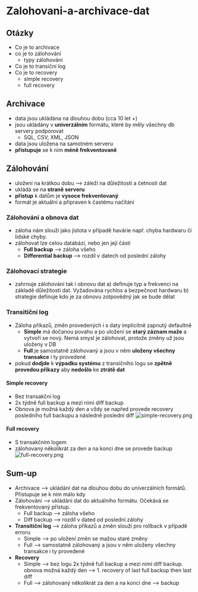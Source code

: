# Zalohovani-a-archivace-dat

## Otázky
- Co je to archivace
- co je to zálohování
  - typy zálohování
- Co je to transiční log
- Co je to recovery
  - simple recovery
  - full recovery
## Archivace
- data jsou ukládána na dlouhou dobu (cca 10 let +)
- jsou ukládány v **univerzálním** formátu, které by měly všechny db servery podporovat
  - SQL, CSV, XML, JSON
- data jsou uložena na samotném serveru
- **přistupuje** se k nim **méně frekventovaně**

## Zálohování
- uložení na krátkou dobu --> záleží na důležitosti a četnosti dat
- ukládá se na **straně serveru**
- **přístup** k datům je **vysoce frekventovaný**
- formát je aktuální a připraven k častému načítání

### Zálohování a obnova dat
- záloha nám slouží jako jistota v případě havárie např. chyba hardwaru či lidské chyby.
- zálohovat lze celou databázi, nebo jen její části
  - **Full backup** --> záloha všeho
  - **Differential backup** --> rozdíl v datech od poslední zálohy
### Zálohovací strategie
- zahrnuje zálohování tak i obnovu dat
a) definuje typ a frekvenci na základě důležitosti dat. Vyžadována rychlos a bezpečnost hardwaru
b) strategie definuje kdo je za obnovu zotpovědný jak se bude dělat
### Transitiční log
- Záloha příkazů, změn provedených i s daty implicitně zapnutý defaultně
  - **Simple** má dočanou povahu a po uložení se **starý záznam maže** a vytvoří se nový. Nemá smysl je zálohovat, protože změny už jsou uloženy v DB
  - **Full** je samostatně zálohovaný a jsou v něm **uloženy všechny transakce** i ty provedené
- pokud **dodjde** k **výpadku systému** z transičního logu se **zpětně provedou příkazy** aby **nedošlo** ke **ztrátě dat**
#### Simple recovery
- Bez transakční log
- 2x týdně full backup a mezi nimi diff backup
- Obnova je možná každý den a vždy se napřed provede recovery posledního full backupu a následně poslední diff
![simple-recovery.png](simple-recovery.png)
#### Full recovery
- S transakčním logem
- zálohovaný několikrát za den a na konci dne se provede backup
![full-recovery.png](full-recovery.png)
## Sum-up
- Archivace --> ukládání dat na dlouhou dobu do univerzálních formátů. Přistupuje se k ním málo kdy
- Zálohování --> ukládání dat do aktuálního formátu. Očekává se frekventovaný přístup. 
  - Full backup --> záloha všeho
  - Diff backup --> rozdíl v dated od poslední zálohy
- **Transitiční log** --> záloha příkazů a změn slouží pro rollback v případě erroru
  - Simple --> po uložení změn se mažou staré změny
  - Full --> samostatně zálohovaný a jsou v něm uloženy všechny transakce i ty provedené
- **Recovery**
  - Simple --> bez logu 2x týdně full backup a mezi nimi diff backup. obnova možná každý den --> 1. recovery of last full backup then last diff
  - Full --> zálohovaný několikrát za den a na konci dne --> backup